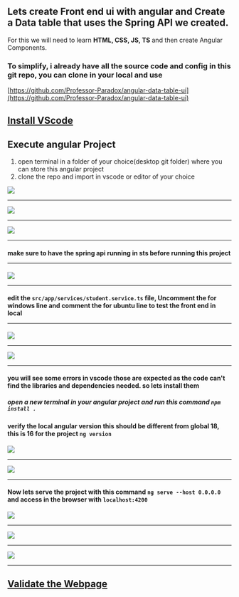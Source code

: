 ## Lets create Front end ui with angular and Create a Data table that uses the Spring API we created.

For this we will need to learn **HTML, CSS, JS, TS** and then create Angular Components.  

### To simplify, i already have all the source code and config in this git repo, you can clone in your local and use     
[https://github.com/Professor-Paradox/angular-data-table-ui](https://github.com/Professor-Paradox/angular-data-table-ui)  

## [Install VScode](./install_vscode.md)


## Execute angular Project

1. open terminal in a folder of your choice(desktop git folder) where you can store this angular project
2. clone the repo and import in vscode or editor of your choice

![](./img/angular001.png) 
<hr>

![](./img/angular002.png) 
<hr>

![](./img/angular003.png) 
<hr>

#### make sure to have the spring api running in sts before running this project  <hr>
![](./img/angular004.png) 
<hr>

#### edit the `src/app/services/student.service.ts` file, Uncomment the for windows line and comment the for ubuntu line to test the front end in local <hr>
![](./img/angular005.png) 
<hr>

![](./img/angular006.png) 
<hr>

#### you will see some errors in vscode those are expected as the code can't find the libraries and dependencies needed. so lets install them
  ##### open a new terminal in your angular project and run this command `npm install .`
  #### verify the local angular version this should be different from global 18, this is 16 for the project `ng version`

![](./img/angular007.png) 
<hr>

![](./img/angular008.png) 
<hr>
  

#### Now lets serve the project with this command `ng serve --host 0.0.0.0` and access in the browser with `localhost:4200`

![](./img/angular009.png) 
<hr>

![](./img/angular010.png) 
<hr>

![](./img/angular011.png) 
<hr>


## [Validate the Webpage](../01_validate_front_end/index.md)
